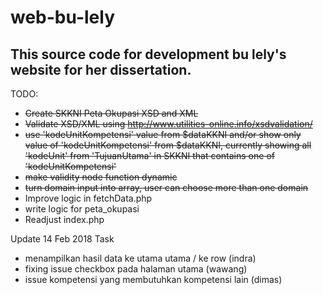 # web-bu-lely

## This source code for development bu lely's website for her dissertation.

TODO:
- ~~Create SKKNI Peta Okupasi XSD and XML~~
- ~~Validate XSD/XML using http://www.utilities-online.info/xsdvalidation/~~
- ~~use 'kodeUnitKompetensi' value from $dataKKNI and/or show only value of 'kodeUnitKompetensi' from $dataKKNI, currently showing all 'kodeUnit' from  'TujuanUtama' in SKKNI that contains one of 'kodeUnitKompetensi'~~
- ~~make validity node function dynamic~~
- ~~turn domain input into array, user can choose more than one domain~~
- Improve logic in fetchData.php
- write logic for peta_okupasi
- Readjust index.php

Update 14 Feb 2018
Task
- menampilkan hasil data ke utama utama / ke row (indra)
- fixing issue checkbox pada halaman utama (wawang)
- issue kompetensi yang membutuhkan kompetensi lain (dimas)

